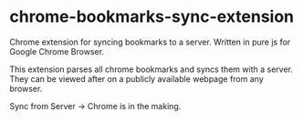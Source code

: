 chrome-bookmarks-sync-extension
===============================

Chrome extension for syncing bookmarks to a server. Written in pure js for Google Chrome Browser.

This extension parses all chrome bookmarks and syncs them with a server. They can be viewed after on a publicly available webpage
from any browser. 

Sync from Server -> Chrome is in the making.
